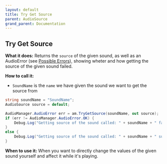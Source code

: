 ```yaml
---
layout: default
title: Try Get Source
parent: AudioSource
grand_parent: Documentation
---
```


## Try Get Source
**What it does:**
Returns the ```source``` of the given sound, as well as an AudioError (see [Possible Errors](https://mathewhdyt.github.io/Unity-Audio-Manager/docs/documentation/index/#possible-errors)), showing wheter and how getting the source of the given sound failed.

**How to call it:**
- ```SoundName``` is the ```name``` we have given the sound we want to get the source from

```csharp
string soundName = "SoundName";
AudioSource source = default;

AudioManager.AudioError err = am.TryGetSource(soundName, out source);
if (err != AudioManager.AudioError.OK) {
    Debug.Log("Getting source of the sound called: " + soundName + " failed with error id: " + err);
}
else {
    Debug.Log("Getting source of the sound called: " + soundName + " succesfull");
}
```

**When to use it:**
When you want to directly change the values of the given sound yourself and affect it while it's playing.
